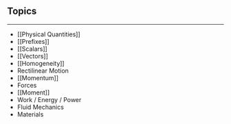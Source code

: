 ## Topics
---
- [[Physical Quantities]]
 - [[Prefixes]]
 - [[Scalars]]
 - [[Vectors]]
 - [[Homogeneity]] 
- Rectilinear Motion
- [[Momentum]]
- Forces
- [[Moment]]
- Work / Energy / Power
- Fluid Mechanics
- Materials
 